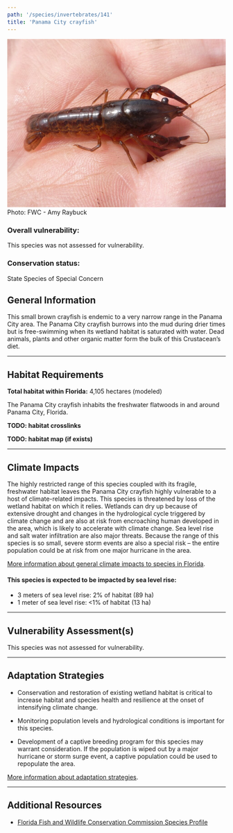 ```yaml
---
path: '/species/invertebrates/141'
title: 'Panama City crayfish'
---
```


<content-header icon="freshwater_invertebrates" title="Panama City crayfish" subtitle="Procambarus econfinae"></content-header>

<div id="TopSection">

<div class="header-photo"><img src="141.jpg" alt="Photo for Panama City crayfish"/>
<figcaption>Photo: FWC - Amy Raybuck</figcaption></div>

<div>

### Overall vulnerability:

This species was not assessed for vulnerability.

### Conservation status:

State Species of Special Concern

</div>
</div>

## General Information

This small brown crayfish is endemic to a very narrow range in the Panama City area.  The Panama City crayfish burrows into the mud during drier times but is free-swimming when its wetland habitat is saturated with water.  Dead animals, plants and other organic matter form the bulk of this Crustacean’s diet.

<hr />

## Habitat Requirements

**Total habitat within Florida:** 4,105 hectares (modeled)

The Panama City crayfish inhabits the freshwater flatwoods in and around Panama City, Florida.

**TODO: habitat crosslinks**

**TODO: habitat map (if exists)**

<hr />

## Climate Impacts

The highly restricted range of this species coupled with its fragile, freshwater habitat leaves the Panama City crayfish highly vulnerable to a host of climate-related impacts.  This species is threatened by loss of the wetland habitat on which it relies.  Wetlands can dry up because of extensive drought and changes in the hydrological cycle triggered by climate change and are also at risk from encroaching human developed in the area, which is likely to accelerate with climate change.  Sea level rise and salt water infiltration are also major threats.  Because the range of this species is so small, severe storm events are also a special risk – the entire population could be at risk from one major hurricane in the area.

[More information about general climate impacts to species in Florida](/impacts/species).


#### This species is expected to be impacted by sea level rise:

- 3 meters of sea level rise: 2% of habitat (89 ha)
- 1 meter of sea level rise: <1% of habitat (13 ha)
    

<hr />

## Vulnerability Assessment(s)

This species was not assessed for vulnerability.

<hr />

## Adaptation Strategies

- Conservation and restoration of existing wetland habitat is critical to increase habitat and species health and resilience at the onset of intensifying climate change.

- Monitoring population levels and hydrological conditions is important for this species.

- Development of a captive breeding program for this species may warrant consideration.  If the population is wiped out by a major hurricane or storm surge event, a captive population could be used to repopulate the area.

[More information about adaptation strategies](/strategies).

<hr />


## Additional Resources

- [Florida Fish and Wildlife Conservation Commission Species Profile](https://myfwc.com/wildlifehabitats/profiles/invertebrates/panama-city-crayfish/)
